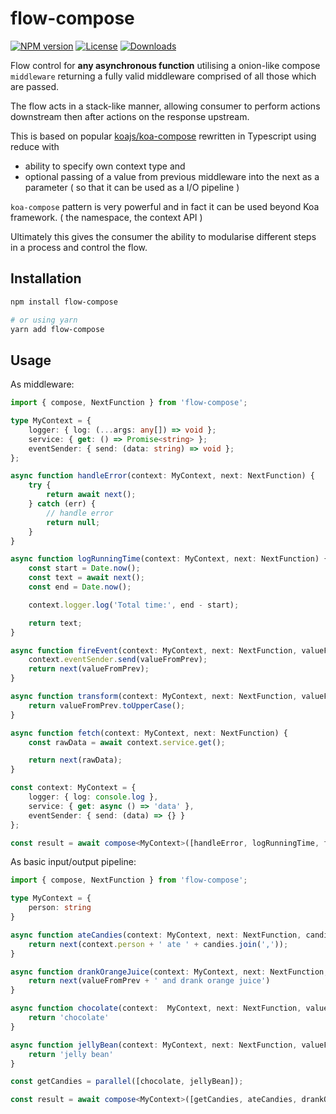 # flow-compose

[![NPM version][npm-image]][npm-url]
[![License][license-image]][license-url]
[![Downloads][downloads-image]][downloads-url]

Flow control for **any asynchronous function** utilising a onion-like compose `middleware` returning a fully valid middleware 
comprised of all those which are passed.

The flow acts in a stack-like manner, allowing consumer to perform actions downstream then after actions on the response upstream.

This is based on popular [koajs/koa-compose](https://github.com/koajs/compose) rewritten in Typescript using reduce with 
 - ability to specify own context type and 
 - optional passing of a value from previous middleware into the next as a parameter ( so that it can be used as a I/O pipeline )

`koa-compose` pattern is very powerful and in fact it can be used beyond Koa framework. ( the namespace, the context API ) 

Ultimately this gives the consumer the ability to modularise different steps in a process and control the flow.

## Installation

```sh
npm install flow-compose

# or using yarn
yarn add flow-compose
```

## Usage

As middleware: 
```typescript jsx
import { compose, NextFunction } from 'flow-compose';

type MyContext = {
    logger: { log: (...args: any[]) => void };
    service: { get: () => Promise<string> };
    eventSender: { send: (data: string) => void };
};

async function handleError(context: MyContext, next: NextFunction) {
    try {
        return await next();
    } catch (err) {
        // handle error
        return null;
    }
}

async function logRunningTime(context: MyContext, next: NextFunction) {
    const start = Date.now();
    const text = await next();
    const end = Date.now();

    context.logger.log('Total time:', end - start);

    return text;
}

async function fireEvent(context: MyContext, next: NextFunction, valueFromPrev: string) {
    context.eventSender.send(valueFromPrev);
    return next(valueFromPrev);
}

async function transform(context: MyContext, next: NextFunction, valueFromPrev: string) {
    return valueFromPrev.toUpperCase();
}

async function fetch(context: MyContext, next: NextFunction) {
    const rawData = await context.service.get();

    return next(rawData);
}

const context: MyContext = {
    logger: { log: console.log },
    service: { get: async () => 'data' },
    eventSender: { send: (data) => {} }
};

const result = await compose<MyContext>([handleError, logRunningTime, fetch, fireEvent, transform])(context);
```

As basic input/output pipeline: 
```typescript jsx
import { compose, NextFunction } from 'flow-compose';

type MyContext = {
    person: string
}

async function ateCandies(context: MyContext, next: NextFunction, candies: any) {
    return next(context.person + ' ate ' + candies.join(','));
}

async function drankOrangeJuice(context: MyContext, next: NextFunction, valueFromPrev: any) {
    return next(valueFromPrev + ' and drank orange juice')
}

async function chocolate(context:  MyContext, next: NextFunction, valueFromPrev: any) {
    return 'chocolate'
}

async function jellyBean(context: MyContext, next: NextFunction, valueFromPrev: any) {
    return 'jelly bean'
}

const getCandies = parallel([chocolate, jellyBean]);

const result = await compose<MyContext>([getCandies, ateCandies, drankOrangeJuice])({ person: 'Tom' });
```

[npm-image]: https://img.shields.io/npm/v/flow-compose.svg?style=flat-square
[npm-url]: https://npmjs.org/package/ctx-compose
[license-image]: http://img.shields.io/npm/l/flow-compose.svg?style=flat-square
[license-url]: LICENSE
[downloads-image]: http://img.shields.io/npm/dm/flow-compose.svg?style=flat-square
[downloads-url]: https://npmjs.org/package/flow-compose
